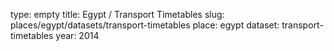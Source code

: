 type: empty
title: Egypt / Transport Timetables
slug: places/egypt/datasets/transport-timetables
place: egypt
dataset: transport-timetables
year: 2014

